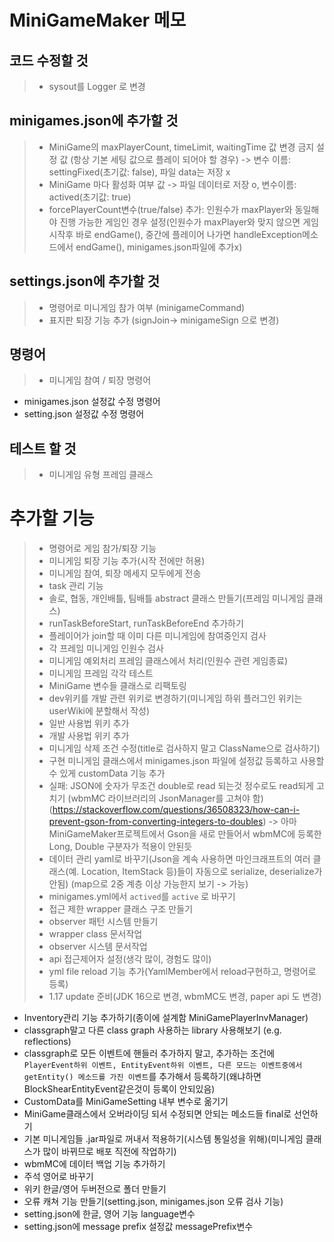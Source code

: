 # MiniGameMaker 메모

## 코드 수정할 것
> - sysout를 Logger 로 변경


## minigames.json에 추가할 것
> - MiniGame의 maxPlayerCount, timeLimit, waitingTime 값 변경 금지 설정 값 (항상 기본 세팅 값으로 플레이 되어야 할 경우) -> 변수 이름: settingFixed(초기값: false), 파일 data는 저장 x
> - MiniGame 마다 활성화 여부 값 -> 파일 데이터로 저장 o, 변수이름: actived(초기값: true)
> - forcePlayerCount변수(true/false) 추가: 인원수가 maxPlayer와 동일해야 진행 가능한 게임인 경우 설정(인원수가 maxPlayer와 맞지 않으면 게임 시작후 바로 endGame(), 중간에 플레이어 나가면 handleException메소드에서 endGame(), minigames.json파일에 추가x)

## settings.json에 추가할 것
> - 명령어로 미니게임 참가 여부 (minigameCommand)
> - 표지판 퇴장 기능 추가 (signJoin-> minigameSign 으로 변경)

## 명령어
> - 미니게임 참여 / 퇴장 명령어

- minigames.json 설정값 수정 명령어
- setting.json 설정값 수정 명령어

## 테스트 할 것
> - 미니게임 유형 프레임 클래스

# 추가할 기능
> - 명령어로 게임 참가/퇴장 기능
> - 미니게임 퇴장 기능 추가(시작 전에만 허용)
> - 미니게임 참여, 퇴장 메세지 모두에게 전송
> - task 관리 기능
> - 솔로, 협동, 개인배틀, 팀배틀 abstract 클래스 만들기(프레임 미니게임 클래스)
> - runTaskBeforeStart, runTaskBeforeEnd 추가하기
> - 플레이어가 join할 때 이미 다른 미니게임에 참여중인지 검사
> - 각 프레임 미니게임 인원수 검사 
> - 미니게임 예외처리 프레임 클래스에서 처리(인원수 관련 게임종료)
> - 미니게임 프레임 각각 테스트
> - MiniGame 변수들 클래스로 리팩토링
> - dev위키를 개발 관련 위키로 변경하기(미니게임 하위 플러그인 위키는 userWiki에 분할해서 작성)
> - 일반 사용법 위키 추가
> - 개발 사용법 위키 추가
> - 미니게임 삭제 조건 수정(title로 검사하지 말고 ClassName으로 검사하기)
> - 구현 미니게임 클래스에서 minigames.json 파일에 설정값 등록하고 사용할 수 있게 customData 기능 추가 
> - 실패: JSON에 숫자가 무조건 double로 read 되는것 정수로도 read되게 고치기 (wbmMC 라이브러리의 JsonManager를 고쳐야 함)(https://stackoverflow.com/questions/36508323/how-can-i-prevent-gson-from-converting-integers-to-doubles) -> 아마 MiniGameMaker프로젝트에서 Gson을 새로 만들어서 wbmMC에 등록한 Long, Double 구분자가 적용이 안된듯
> - 데이터 관리 yaml로 바꾸기(Json을 계속 사용하면 마인크래프트의 여러 클래스(예. Location, ItemStack 등)들이 자동으로 serialize, deserialize가 안됨) (map으로 2중 계층 이상 가능한지 보기 -> 가능)
> - minigames.yml에서 `actived`를 `active` 로 바꾸기
> - 접근 제한 wrapper 클래스 구조 만들기
> - observer 패턴 시스템 만들기
> - wrapper class 문서작업
> - observer 시스템 문서작업
> - api 접근제어자 설정(생각 많이, 경험도 많이)
> - yml file reload 기능 추가(YamlMember에서 reload구현하고, 명령어로 등록)
> - 1.17 update 준비(JDK 16으로 변경, wbmMC도 변경, paper api 도 변경)

- Inventory관리 기능 추가하기(종이에 설계함 MiniGamePlayerInvManager)
- classgraph말고 다른 class graph 사용하는 library 사용해보기 (e.g. reflections)
- classgraph로 모든 이벤트에 핸들러 추가하지 말고, 추가하는 조건에 `PlayerEvent하위 이벤트, EntityEvent하위 이벤트, 다른 모드는 이벤트중에서 getEntity() 메소드를 가진 이벤트`를 추가해서 등록하기(왜냐하면  BlockShearEntityEvent같은것이 등록이 안되있음) 
- CustomData를 MiniGameSetting 내부 변수로 옮기기
- MiniGame클래스에서 오버라이딩 되서 수정되면 안되는 메소드들 final로 선언하기
- 기본 미니게임들 .jar파일로 꺼내서 적용하기(시스템 통일성을 위해)(미니게임 클래스가 많이 바뀌므로 배포 직전에 작업하기)
- wbmMC에 데이터 백업 기능 추가하기
- 주석 영어로 바꾸기
- 위키 한글/영어 두버전으로 폴더 만들기
- 오류 캐쳐 기능 만들기(setting.json, minigames.json 오류 검사 기능)
- setting.json에 한글, 영어 기능 language변수 
- setting.json에 message prefix 설정값 messagePrefix변수
